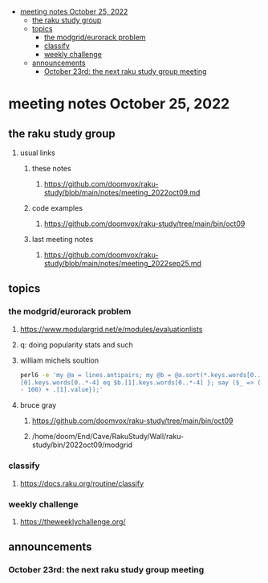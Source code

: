 - [meeting notes October 25, 2022](#org619cb8a)
  - [the raku study group](#org66ea58c)
  - [topics](#orgd167358)
    - [the modgrid/eurorack problem](#org4875e84)
    - [classify](#orgb1f59b5)
    - [weekly challenge](#org60aa672)
  - [announcements](#org6fbc734)
    - [October 23rd: the next raku study group meeting](#org32f61be)


<a id="org619cb8a"></a>

# meeting notes October 25, 2022


<a id="org66ea58c"></a>

## the raku study group

1.  usual links

    1.  these notes
    
        1.  <https://github.com/doomvox/raku-study/blob/main/notes/meeting_2022oct09.md>
    
    2.  code examples
    
        1.  <https://github.com/doomvox/raku-study/tree/main/bin/oct09>
    
    3.  last meeting notes
    
        1.  <https://github.com/doomvox/raku-study/blob/main/notes/meeting_2022sep25.md>


<a id="orgd167358"></a>

## topics


<a id="org4875e84"></a>

### the modgrid/eurorack problem

1.  <https://www.modulargrid.net/e/modules/evaluationlists>

2.  q: doing popularity stats and such

3.  william michels soultion

    ```sh
    perl6 -e 'my @a = lines.antipairs; my @b = @a.sort(*.keys.words[0..*-3]).rotor(2 => -1); my @c; do for @b -> $b { @c.push($b) if $b.
    [0].keys.words[0..*-4] eq $b.[1].keys.words[0..*-4] }; say ($_ => (.[0].value - 100) + .[1].value).antipairs for @c.sort( { (.[0].value
    - 100) + .[1].value});'
    ```

4.  bruce gray

    1.  <https://github.com/doomvox/raku-study/tree/main/bin/oct09>
    
    2.  /home/doom/End/Cave/RakuStudy/Wall/raku-study/bin/2022oct09/modgrid


<a id="orgb1f59b5"></a>

### classify

1.  <https://docs.raku.org/routine/classify>


<a id="org60aa672"></a>

### weekly challenge

1.  <https://theweeklychallenge.org/>


<a id="org6fbc734"></a>

## announcements


<a id="org32f61be"></a>

### October 23rd: the next raku study group meeting
